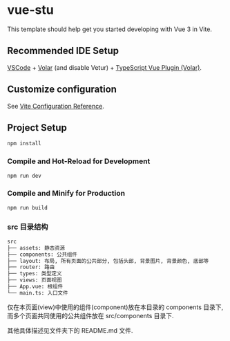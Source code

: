 # vue-stu

This template should help get you started developing with Vue 3 in Vite.

## Recommended IDE Setup

[VSCode](https://code.visualstudio.com/) + [Volar](https://marketplace.visualstudio.com/items?itemName=Vue.volar) (and disable Vetur) + [TypeScript Vue Plugin (Volar)](https://marketplace.visualstudio.com/items?itemName=Vue.vscode-typescript-vue-plugin).

## Customize configuration

See [Vite Configuration Reference](https://vitejs.dev/config/).

## Project Setup

```sh
npm install
```

### Compile and Hot-Reload for Development

```sh
npm run dev
```

### Compile and Minify for Production

```sh
npm run build
```

### src 目录结构
    
```sh
src
├── assets: 静态资源
├── components: 公共组件
├── layout: 布局, 所有页面的公共部分, 包括头部, 背景图片, 背景颜色, 底部等
├── router: 路由
├── types: 类型定义
├── views: 页面视图
├── App.vue: 根组件
└── main.ts: 入口文件
```

仅在本页面(view)中使用的组件(component)放在本目录的 components 目录下, 而多个页面共同使用的公共组件放在 src/components 目录下.

其他具体描述见文件夹下的 README.md 文件.